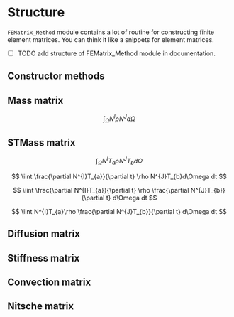 # Structure

`FEMatrix_Method` module contains a lot of routine for constructing finite element matrices. You can think it like a snippets for element matrices.

- [ ] TODO add structure of FEMatrix_Method module in documentation.

## Constructor methods

## Mass matrix

$$
\int_{\Omega } N^{I}\rho N^{J}d\Omega
$$

## STMass matrix

$$
\int_{\Omega } N^{I}T_{a}\rho N^{J}T_{b}d\Omega
$$

$$
\iint \frac{\partial N^{I}T_{a}}{\partial t} \rho N^{J}T_{b}d\Omega dt
$$

$$
\iint \frac{\partial N^{I}T_{a}}{\partial t} \rho \frac{\partial N^{J}T_{b}}{\partial t} d\Omega dt
$$

$$
\iint N^{I}T_{a}\rho \frac{\partial N^{J}T_{b}}{\partial t} d\Omega dt
$$

## Diffusion matrix

## Stiffness matrix

## Convection matrix

## Nitsche matrix
